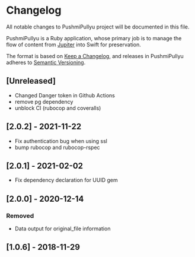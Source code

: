 # Changelog
All notable changes to PushmiPullyu project will be documented in this file. 

PushmiPullyu is a Ruby application, whose primary job is to manage the flow of content from [Jupiter](https://github.com/ualbertalib/jupiter/) into Swift for preservation.

The format is based on [Keep a Changelog](https://keepachangelog.com/en/1.0.0/),
and releases in PushmiPullyu adheres to [Semantic Versioning](https://semver.org/spec/v2.0.0.html).

## [Unreleased]

- Changed Danger token in Github Actions
- remove pg dependency
- unblock CI (rubocop and coveralls)

## [2.0.2] - 2021-11-22

- Fix authentication bug when using ssl 
- bump rubocop and rubocop-rspec

## [2.0.1] - 2021-02-02

- Fix dependency declaration for UUID gem

## [2.0.0] - 2020-12-14

### Removed
- Data output for original_file information

## [1.0.6] - 2018-11-29
